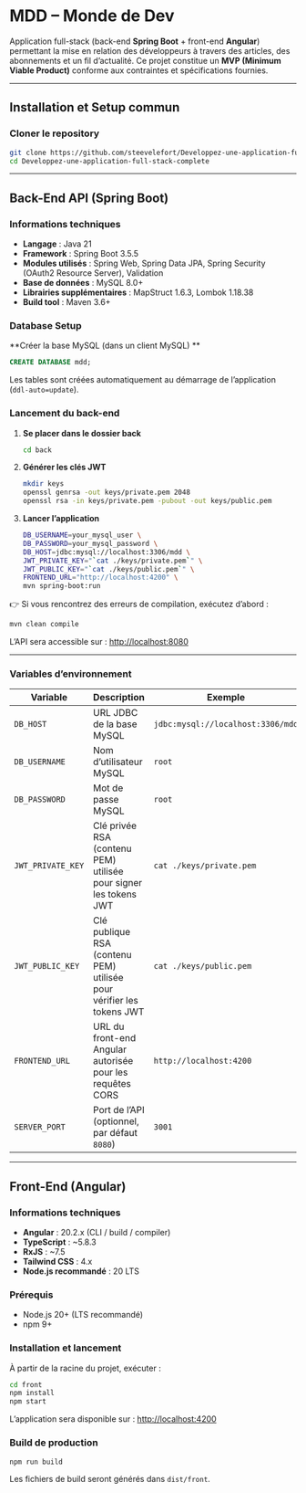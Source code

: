 # MDD – Monde de Dev

Application full-stack (back-end **Spring Boot** + front-end **Angular**) permettant la mise en relation des développeurs à travers des articles, des abonnements et un fil d’actualité.
Ce projet constitue un **MVP (Minimum Viable Product)** conforme aux contraintes et spécifications fournies.

---

## Installation et Setup commun

### Cloner le repository

```bash
git clone https://github.com/steevelefort/Developpez-une-application-full-stack-complete.git
cd Developpez-une-application-full-stack-complete
```

---

## Back-End API (Spring Boot)

### Informations techniques

* **Langage** : Java 21
* **Framework** : Spring Boot 3.5.5
* **Modules utilisés** : Spring Web, Spring Data JPA, Spring Security (OAuth2 Resource Server), Validation
* **Base de données** : MySQL 8.0+
* **Librairies supplémentaires** : MapStruct 1.6.3, Lombok 1.18.38
* **Build tool** : Maven 3.6+

### Database Setup

**Créer la base MySQL (dans un client MySQL) **

```sql
CREATE DATABASE mdd;
```

Les tables sont créées automatiquement au démarrage de l’application (`ddl-auto=update`).

### Lancement du back-end

1. **Se placer dans le dossier back**

   ```bash
   cd back
   ```

2. **Générer les clés JWT**

   ```bash
   mkdir keys
   openssl genrsa -out keys/private.pem 2048
   openssl rsa -in keys/private.pem -pubout -out keys/public.pem
   ```

3. **Lancer l’application**

   ```bash
   DB_USERNAME=your_mysql_user \
   DB_PASSWORD=your_mysql_password \
   DB_HOST=jdbc:mysql://localhost:3306/mdd \
   JWT_PRIVATE_KEY="`cat ./keys/private.pem`" \
   JWT_PUBLIC_KEY="`cat ./keys/public.pem`" \
   FRONTEND_URL="http://localhost:4200" \
   mvn spring-boot:run
   ```

👉 Si vous rencontrez des erreurs de compilation, exécutez d’abord :

```bash
mvn clean compile
```

L’API sera accessible sur :
[http://localhost:8080](http://localhost:8080)

---

### Variables d’environnement

| Variable          | Description                                                          | Exemple                           |
| ----------------- | -------------------------------------------------------------------- | --------------------------------- |
| `DB_HOST`         | URL JDBC de la base MySQL                                            | `jdbc:mysql://localhost:3306/mdd` |
| `DB_USERNAME`     | Nom d’utilisateur MySQL                                              | `root`                            |
| `DB_PASSWORD`     | Mot de passe MySQL                                                   | `root`                            |
| `JWT_PRIVATE_KEY` | Clé privée RSA (contenu PEM) utilisée pour signer les tokens JWT     | `cat ./keys/private.pem`          |
| `JWT_PUBLIC_KEY`  | Clé publique RSA (contenu PEM) utilisée pour vérifier les tokens JWT | `cat ./keys/public.pem`           |
| `FRONTEND_URL`    | URL du front-end Angular autorisée pour les requêtes CORS            | `http://localhost:4200`           |
| `SERVER_PORT`     | Port de l’API (optionnel, par défaut `8080`)                         | `3001`                            |


---

## Front-End (Angular)

### Informations techniques

* **Angular** : 20.2.x (CLI / build / compiler)
* **TypeScript** : \~5.8.3
* **RxJS** : \~7.5
* **Tailwind CSS** : 4.x
* **Node.js recommandé** : 20 LTS

### Prérequis

* Node.js 20+ (LTS recommandé)
* npm 9+

### Installation et lancement

À partir de la racine du projet, exécuter :

```bash
cd front
npm install
npm start
```

L’application sera disponible sur :
[http://localhost:4200](http://localhost:4200)

### Build de production

```bash
npm run build
```

Les fichiers de build seront générés dans `dist/front`.
